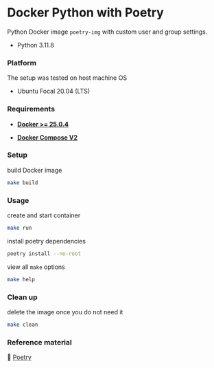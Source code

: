 # Docker Python with Poetry

Python Docker image `poetry-img` with custom user and group settings.

* Python 3.11.8


### Platform

The setup was tested on host machine OS

* Ubuntu Focal 20.04 (LTS)


### Requirements

* **[Docker >= 25.0.4](https://docs.docker.com/engine/install/ubuntu/)**

* **[Docker Compose V2](https://docs.docker.com/compose/install/linux/#install-using-the-repository)**


### Setup

build Docker image
```bash
make build
```


### Usage

create and start container
```bash
make run
```

install poetry dependencies
```bash
poetry install --no-root
```

view all `make` options
```bash
make help
```


### Clean up

delete the image once you do not need it
```bash
make clean
```


### Reference material

:book: [Poetry](https://python-poetry.org/)
